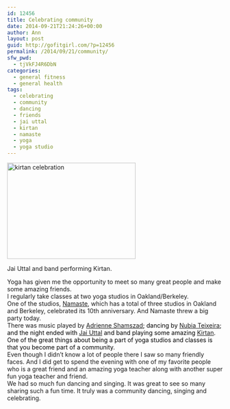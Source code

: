 ```yaml
---
id: 12456
title: Celebrating community
date: 2014-09-21T21:24:26+00:00
author: Ann
layout: post
guid: http://gofitgirl.com/?p=12456
permalink: /2014/09/21/community/
sfw_pwd:
  - tjVkFJ4R6DbN
categories:
  - general fitness
  - general health
tags:
  - celebrating
  - community
  - dancing
  - friends
  - jai uttal
  - kirtan
  - namaste
  - yoga
  - yoga studio
---
```

<div id="attachment_12457" style="width: 310px" class="wp-caption alignleft">
  <a href="http://gofitgirl.com/2014/09/community/photo-216/" rel="attachment wp-att-12457"><img class="size-medium wp-image-12457" src="http://gofitgirl.com/wp-content/uploads/2014/09/photo-216-300x225.jpg" alt="kirtan celebration" width="300" height="225" /></a>
  
  <p class="wp-caption-text">
    Jai Uttal and band performing Kirtan.
  </p>
</div>

  
Yoga has given me the opportunity to meet so many great people and make some amazing friends.  
I regularly take classes at two yoga studios in Oakland/Berkeley.  
One of the studios, [Namaste](http://ilovenamaste.com), which has a total of three studios in Oakland and Berkeley, celebrated its 10th anniversary. And Namaste threw a big party today.  
There was music played by <span style="color: #000000;"><a href="http://www.adrienneshamszad.com">Adrienne Shamszad</a>; dancing by <a href="http://www.bhaktinova.com">Nubia Teixeira</a>; and the night ended with <a href="http://jaiuttal.com/news/">Jai Uttal</a> and band playing some amazing <a href="http://jaiuttal.com/what-is-kirtan/">Kirtan</a>. </span>  
<span style="color: #000000;">One of the great things about being a part of yoga studios and classes is that you become part of a community. </span>  
Even though I didn&#8217;t know a lot of people there I saw so many friendly faces. And I did get to spend the evening with one of my favorite people who is a great friend and an amazing yoga teacher along with another super fun yoga teacher and friend.  
We had so much fun dancing and singing. It was great to see so many sharing such a fun time. It truly was a community dancing, singing and celebrating.